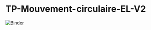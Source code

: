 # TP-Mouvement-circulaire-EL-V2
 

[![Binder](https://mybinder.org/badge_logo.svg)](https://mybinder.org/v2/gh/dmarsollier/TP-Mouvement-circulaire-EL-V2/master?filepath=TP%20Mouvement%20circulaire%20V2%20EL.ipynb)
